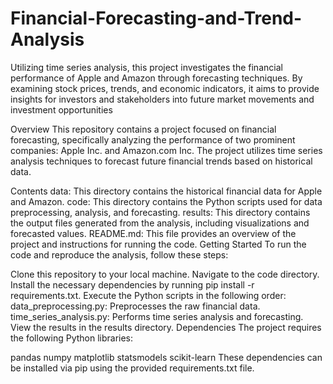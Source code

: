 # Financial-Forecasting-and-Trend-Analysis
Utilizing time series analysis, this project investigates the financial performance of Apple and Amazon through forecasting techniques. By examining stock prices, trends, and economic indicators, it aims to provide insights for investors and stakeholders into future market movements and investment opportunities


Overview
This repository contains a project focused on financial forecasting, specifically analyzing the performance of two prominent companies: Apple Inc. and Amazon.com Inc. The project utilizes time series analysis techniques to forecast future financial trends based on historical data.

Contents
data: This directory contains the historical financial data for Apple and Amazon.
code: This directory contains the Python scripts used for data preprocessing, analysis, and forecasting.
results: This directory contains the output files generated from the analysis, including visualizations and forecasted values.
README.md: This file provides an overview of the project and instructions for running the code.
Getting Started
To run the code and reproduce the analysis, follow these steps:

Clone this repository to your local machine.
Navigate to the code directory.
Install the necessary dependencies by running pip install -r requirements.txt.
Execute the Python scripts in the following order:
data_preprocessing.py: Preprocesses the raw financial data.
time_series_analysis.py: Performs time series analysis and forecasting.
View the results in the results directory.
Dependencies
The project requires the following Python libraries:

pandas
numpy
matplotlib
statsmodels
scikit-learn
These dependencies can be installed via pip using the provided requirements.txt file.
